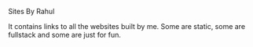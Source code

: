 Sites By Rahul

It contains links to all the websites built by me. Some are static, some are fullstack and some are just for fun.
